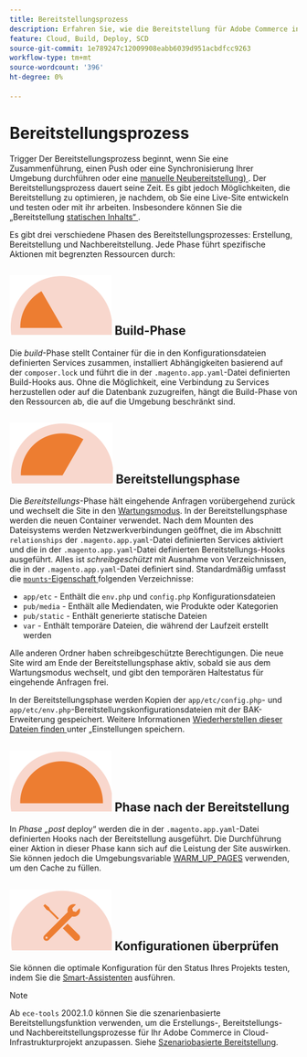 ```yaml
---
title: Bereitstellungsprozess
description: Erfahren Sie, wie die Bereitstellung für Adobe Commerce in Cloud-Infrastrukturprojekten funktioniert.
feature: Cloud, Build, Deploy, SCD
source-git-commit: 1e789247c12009908eabb6039d951acbdfcc9263
workflow-type: tm+mt
source-wordcount: '396'
ht-degree: 0%

---
```


# Bereitstellungsprozess

Trigger Der Bereitstellungsprozess beginnt, wenn Sie eine Zusammenführung, einen Push oder eine Synchronisierung Ihrer Umgebung durchführen oder eine [manuelle Neubereitstellung) ](../dev-tools/cloud-cli-overview.md#redeploy-the-environment). Der Bereitstellungsprozess dauert seine Zeit. Es gibt jedoch Möglichkeiten, die Bereitstellung zu optimieren, je nachdem, ob Sie eine Live-Site entwickeln und testen oder mit ihr arbeiten. Insbesondere können Sie die „Bereitstellung [ statischen Inhalts“ ](static-content.md).

Es gibt drei verschiedene Phasen des Bereitstellungsprozesses: Erstellung, Bereitstellung und Nachbereitstellung. Jede Phase führt spezifische Aktionen mit begrenzten Ressourcen durch:

## ![Build-Phase](../../assets/status-build.png) Build-Phase

Die _build_-Phase stellt Container für die in den Konfigurationsdateien definierten Services zusammen, installiert Abhängigkeiten basierend auf der `composer.lock` und führt die in der `.magento.app.yaml`-Datei definierten Build-Hooks aus. Ohne die Möglichkeit, eine Verbindung zu Services herzustellen oder auf die Datenbank zuzugreifen, hängt die Build-Phase von den Ressourcen ab, die auf die Umgebung beschränkt sind.

## ![Bereitstellungsphase](../../assets/status-deploy.png) Bereitstellungsphase

Die _Bereitstellungs_-Phase hält eingehende Anfragen vorübergehend zurück und wechselt die Site in den [Wartungsmodus](https://experienceleague.adobe.com/docs/commerce-operations/configuration-guide/setup/application-modes.html?lang=de). In der Bereitstellungsphase werden die neuen Container verwendet. Nach dem Mounten des Dateisystems werden Netzwerkverbindungen geöffnet, die im Abschnitt `relationships` der `.magento.app.yaml`-Datei definierten Services aktiviert und die in der `.magento.app.yaml`-Datei definierten Bereitstellungs-Hooks ausgeführt. Alles ist _schreibgeschützt_ mit Ausnahme von Verzeichnissen, die in der `.magento.app.yaml`-Datei definiert sind. Standardmäßig umfasst die [`mounts`-Eigenschaft ](../application/properties.md#mounts) folgenden Verzeichnisse:

- `app/etc` - Enthält die `env.php` und `config.php` Konfigurationsdateien
- `pub/media` - Enthält alle Mediendaten, wie Produkte oder Kategorien
- `pub/static` - Enthält generierte statische Dateien
- `var` - Enthält temporäre Dateien, die während der Laufzeit erstellt werden

Alle anderen Ordner haben schreibgeschützte Berechtigungen. Die neue Site wird am Ende der Bereitstellungsphase aktiv, sobald sie aus dem Wartungsmodus wechselt, und gibt den temporären Haltestatus für eingehende Anfragen frei.

In der Bereitstellungsphase werden Kopien der `app/etc/config.php`- und `app/etc/env.php`-Bereitstellungskonfigurationsdateien mit der BAK-Erweiterung gespeichert. Weitere Informationen [ Wiederherstellen dieser Dateien finden ](../store/store-settings.md#restore-configuration-files) unter „Einstellungen speichern.

## ![Phase nach der Bereitstellung](../../assets/status-post-deploy.png) Phase nach der Bereitstellung

In _Phase „post_ deploy“ werden die in der `.magento.app.yaml`-Datei definierten Hooks nach der Bereitstellung ausgeführt. Die Durchführung einer Aktion in dieser Phase kann sich auf die Leistung der Site auswirken. Sie können jedoch die Umgebungsvariable [WARM_UP_PAGES](../environment/variables-post-deploy.md#warmuppages) verwenden, um den Cache zu füllen.

## ![Status überprüfen](../../assets/status-verify.png) Konfigurationen überprüfen

Sie können die optimale Konfiguration für den Status Ihres Projekts testen, indem Sie die [Smart-Assistenten](smart-wizards.md) ausführen.

>[!NOTE]
>
>Ab `ece-tools` 2002.1.0 können Sie die szenarienbasierte Bereitstellungsfunktion verwenden, um die Erstellungs-, Bereitstellungs- und Nachbereitstellungsprozesse für Ihr Adobe Commerce in Cloud-Infrastrukturprojekt anzupassen. Siehe [Szenariobasierte Bereitstellung](scenario-based.md).
